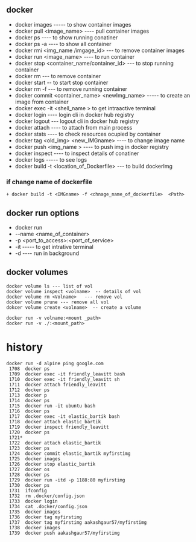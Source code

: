 ## docker 
 +  docker images ----- to show container images
 +  docker pull <image_name>  ----  pull container images
 +  docker ps ----   to show running conatiner 
 +  docker ps -a ---- to show all container 
 +  docker rmi <img_name /imgage_id> --- to remove container images
 +  docker run <image_name> ----  to run container
 +  docker stop <container_name/container_id>  --- to stop running container
 +  docker rm <container name>  ---  to remove container 
 + docker start <container name >  -- to start stop container
 + docker rm -f <container name >  --- to remove running container 
 +  docker commit <container_name>  <newImg_name>    -----  to create an image from container
 + docker exec -it <container name > <shell_name >  to get intraactive terminal
 + docker login ---- login cli in docker hub registry
 + docker logout --- logout cli in docker hub registry
 + docker attach <container name >  ---- to attach from main process
 + docker stats <container name >  ----  to check resources ocupied by container 
 + docker tag <old_img>  <new_IMGname>  ---- to change image name 
 + docker push <img_name >  ---- to push img in docker registry
 + docker inspect <container name > ---- to inspect details of conatiner
 + docker logs <container name>  ----- to see logs 
 + docker build -t <IMGname> <location_of_Dockerfile>  --- to build dockerImg
 ### if change name of dockerfile
 ```
 + docker build -t <IMGname> -f <chnage_name_of_dockerfile>  <Path>
 ```
 ## docker run options 
 + docker run 
 + --name <name_of_container>  
 + -p <port_to_access>:<port_of_service> 
 + -it -----  to get intrative terminal
 + -d ---- run in background
 ## docker volumes 
 ```
docker volume ls --- list of vol
docker volume inspect <volname>  -- details of vol
docker volume rm <Volname>   --- remove vol
docker volume prune --- remove all vol
dokcer volume create <volname>  -- create a volume

docker run -v volname:<mount _path>
docker run -v ./:<mount_path>
```
 
# history
```
docker run -d alpine ping google.com
 1708  docker ps
 1709  docker exec -it friendly_leavitt bash
 1710  docker exec -it friendly_leavitt sh
 1711  docker attach friendly_leavitt 
 1712  docker ps
 1713  docker p
 1714  docker ps
 1715  docker run -it ubuntu bash
 1716  docker ps
 1717  docker exec -it elastic_bartik bash
 1718  docker attach elastic_bartik 
 1719  docker inspect friendly_leavitt 
 1720  docker ps
 1721* 
 1722  docker attach elastic_bartik 
 1723  docker ps
 1724  docker commit elastic_bartik myfirstimg
 1725  docker images 
 1726  docker stop elastic_bartik 
 1727  docker os
 1728  docker ps
 1729  docker run -itd -p 1188:80 myfirstimg
 1730  docker ps
 1731  ifconfig 
 1732  rm .docker/config.json 
 1733  docker login
 1734  cat .docker/config.json 
 1735  docker images
 1736  docker tag myfirstimg
 1737  docker tag myfirstimg aakashgaur57/myfirstimg
 1738  docker images 
 1739  docker push aakashgaur57/myfirstimg
```
